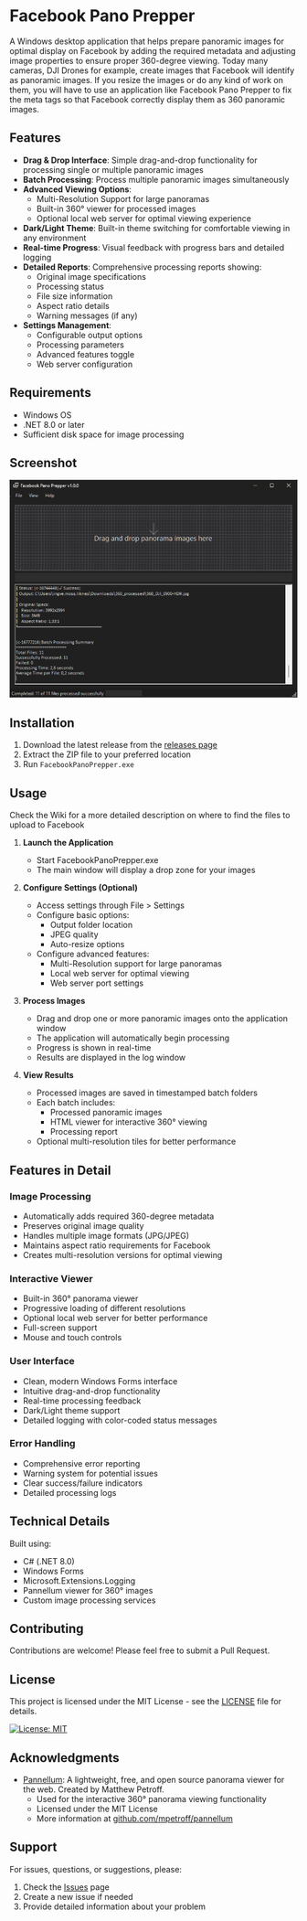 # Facebook Pano Prepper

A Windows desktop application that helps prepare panoramic images for optimal display on Facebook by adding the required metadata and adjusting image properties to ensure proper 360-degree viewing. Today many cameras, DJI Drones for example, create images that Facebook will identify as panoramic images. If you resize the images or do any kind of work on them, you will have to use an application like Facebook Pano Prepper to fix the meta tags so that Facebook correctly display them as 360 panoramic images.

## Features

- **Drag & Drop Interface**: Simple drag-and-drop functionality for processing single or multiple panoramic images
- **Batch Processing**: Process multiple panoramic images simultaneously
- **Advanced Viewing Options**: 
  - Multi-Resolution Support for large panoramas
  - Built-in 360° viewer for processed images
  - Optional local web server for optimal viewing experience
- **Dark/Light Theme**: Built-in theme switching for comfortable viewing in any environment
- **Real-time Progress**: Visual feedback with progress bars and detailed logging
- **Detailed Reports**: Comprehensive processing reports showing:
  - Original image specifications
  - Processing status
  - File size information
  - Aspect ratio details
  - Warning messages (if any)
- **Settings Management**: 
  - Configurable output options
  - Processing parameters
  - Advanced features toggle
  - Web server configuration

## Requirements

- Windows OS
- .NET 8.0 or later
- Sufficient disk space for image processing

## Screenshot
![Facebook Pano Prepper](https://github.com/liknes/FacebookPanoPrepper/blob/main/Screenshots/panoprepper-dark.png)

## Installation

1. Download the latest release from the [releases page](https://github.com/liknes/FacebookPanoPrepper/releases/latest)
2. Extract the ZIP file to your preferred location
3. Run `FacebookPanoPrepper.exe`

## Usage

Check the Wiki for a more detailed description on where to find the files to upload to Facebook

1. **Launch the Application**
   - Start FacebookPanoPrepper.exe
   - The main window will display a drop zone for your images

2. **Configure Settings (Optional)**
   - Access settings through File > Settings
   - Configure basic options:
     - Output folder location
     - JPEG quality
     - Auto-resize options
   - Configure advanced features:
     - Multi-Resolution support for large panoramas
     - Local web server for optimal viewing
     - Web server port settings

3. **Process Images**
   - Drag and drop one or more panoramic images onto the application window
   - The application will automatically begin processing
   - Progress is shown in real-time
   - Results are displayed in the log window

4. **View Results**
   - Processed images are saved in timestamped batch folders
   - Each batch includes:
     - Processed panoramic images
     - HTML viewer for interactive 360° viewing
     - Processing report
   - Optional multi-resolution tiles for better performance

## Features in Detail

### Image Processing
- Automatically adds required 360-degree metadata
- Preserves original image quality
- Handles multiple image formats (JPG/JPEG)
- Maintains aspect ratio requirements for Facebook
- Creates multi-resolution versions for optimal viewing

### Interactive Viewer
- Built-in 360° panorama viewer
- Progressive loading of different resolutions
- Optional local web server for better performance
- Full-screen support
- Mouse and touch controls

### User Interface
- Clean, modern Windows Forms interface
- Intuitive drag-and-drop functionality
- Real-time processing feedback
- Dark/Light theme support
- Detailed logging with color-coded status messages

### Error Handling
- Comprehensive error reporting
- Warning system for potential issues
- Clear success/failure indicators
- Detailed processing logs

## Technical Details

Built using:
- C# (.NET 8.0)
- Windows Forms
- Microsoft.Extensions.Logging
- Pannellum viewer for 360° images
- Custom image processing services

## Contributing

Contributions are welcome! Please feel free to submit a Pull Request.

## License

This project is licensed under the MIT License - see the [LICENSE](LICENSE) file for details.

[![License: MIT](https://img.shields.io/badge/License-MIT-yellow.svg)](https://opensource.org/licenses/MIT)

## Acknowledgments

- [Pannellum](https://pannellum.org/): A lightweight, free, and open source panorama viewer for the web. Created by Matthew Petroff.
  - Used for the interactive 360° panorama viewing functionality
  - Licensed under the MIT License
  - More information at [github.com/mpetroff/pannellum](https://github.com/mpetroff/pannellum)

## Support

For issues, questions, or suggestions, please:
1. Check the [Issues](https://github.com/liknes/FacebookPanoPrepper/issues) page
2. Create a new issue if needed
3. Provide detailed information about your problem
